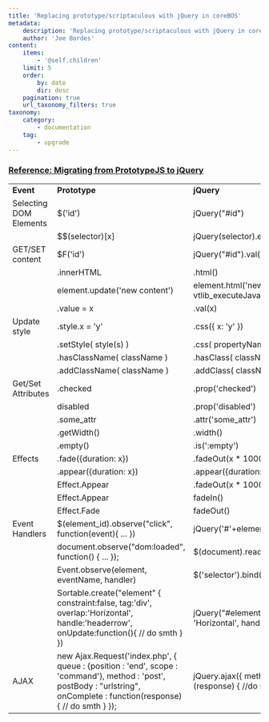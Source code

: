 ```yaml
---
title: 'Replacing prototype/scriptaculous with jQuery in coreBOS'
metadata:
    description: 'Replacing prototype/scriptaculous with jQuery in coreBOS'
    author: 'Joe Bordes'
content:
    items:
        - '@self.children'
    limit: 5
    order:
        by: date
        dir: desc
    pagination: true
    url_taxonomy_filters: true
taxonomy:
    category:
        - documentation
    tag:
        - upgrade
---
```


### [Reference: Migrating from PrototypeJS to jQuery](https://andykdocs.de/development/JavaScript/Migrating+from+PrototypeJS+to+jQuery/#3-Events)


<table class="table table-striped">
<tbody>
<tr>
<td><strong>Event</strong></td>
<td><strong>Prototype</td>
<td><strong>jQuery</td>
<td><strong>Also recommended for coreBOS</td>
</tr>
<tr>
<td>Selecting DOM Elements</td>
<td>$('id')</td>
<td>jQuery("#id")</td>
<td>document.getElementById("id")</td>
</tr>
<tr>
<td></td>
<td>$$(selector)[x]</td>
<td>jQuery(selector).eq(x)</td>
<td></td>
</tr>
<tr>
<td>GET/SET content</td>
<td>$F('id')</td>
<td>jQuery("#id").val()</td>
<td></td>
</tr>
<tr>
<td></td>
<td>.innerHTML</td>
<td>.html()</td>
<td>document.getElementById(element).innerHTML</td>
</tr>
<tr>
<td></td>
<td>element.update('new content')</td>
<td>element.html('new content');
vtlib_executeJavascriptInElement(document.getElementById(element));</td>
<td>document.getElementById(element).innerHTML='new_content';
vtlib_executeJavascriptInElement(document.getElementById(element));</td>
</tr>
<tr>
<td></td>
<td>.value = x</td>
<td>.val(x)</td>
<td></td>
</tr>
<tr>
<td>Update style</td>
<td>.style.x = 'y'</td>
<td>.css({ x: 'y' })</td>
<td></td>
</tr>
<tr>
<td></td>
<td>.setStyle( style(s) )</td>
<td>.css( propertyName, value )</td>
<td></td>
</tr>
<tr>
<td></td>
<td>.hasClassName( className )</td>
<td>.hasClass( className )</td>
<td></td>
</tr>
<tr>
<td></td>
<td>.addClassName( className )</td>
<td>.addClass( className(s) )</td>
<td></td>
</tr>
<tr>
<td>Get/Set Attributes</td>
<td>.checked</td>
<td>.prop('checked')</td>
<td></td>
</tr>
<tr>
<td></td>
<td>disabled</td>
<td>.prop('disabled')</td>
<td></td>
</tr>
<tr>
<td></td>
<td>.some_attr</td>
<td>.attr('some_attr')</td>
<td></td>
</tr>
<tr>
<td></td>
<td>.getWidth()</td>
<td>.width()</td>
<td></td>
</tr>
<tr>
<td></td>
<td>.empty()</td>
<td>.is(':empty')</td>
<td></td>
</tr>
<tr>
<td>Effects</td>
<td>.fade({duration: x})</td>
<td>.fadeOut(x * 1000)</td>
<td></td>
</tr>
<tr>
<td></td>
<td>.appear({duration: x})</td>
<td>.appear({duration: x})</td>
<td></td>
</tr>
<tr>
<td></td>
<td>Effect.Appear</td>
<td>.fadeOut(x * 1000)</td>
<td></td>
</tr>
<tr>
<td></td>
<td>Effect.Appear</td>
<td>fadeIn()</td>
<td></td>
</tr>
<tr>
<td></td>
<td>Effect.Fade</td>
<td>fadeOut()</td>
<td></td>
</tr>
<tr>
<td>Event Handlers</td>
<td>$(element_id).observe("click",
 function(event){ ... })</td>
<td>jQuery('#'+element_id).bind("click",
 function(jQueryEvent){ ... })</td>
<td></td>
</tr>
<tr>
<td></td>
<td>document.observe("dom:loaded",
 function() { ... });</td>
<td>$(document).ready()</td>
<td></td>
</tr>
<tr>
<td></td>
<td>Event.observe(element, eventName, handler)</td>
<td>$('selector').bind(eventType, handler)</td>
<td></td>
</tr>
<tr>
<td></td>
<td>Sortable.create("element" {
constraint:false,
tag:'div',
overlap:'Horizontal',
handle:'headerrow',
onUpdate:function(){
// do smth
}
})</td>
<td>jQuery("#element").sortabe({
constraint: false,
tag: 'div',
overlap: 'Horizontal',
handle: '.headerrow',
update: function () {
//do smth
}
})</td>
<td></td>
</tr>
<tr>
<td>AJAX</td>
<td>new Ajax.Request('index.php', {
queue : {position : 'end',
scope : 'command'},
method : 'post',
postBody : "urlstring",
onComplete : function(response) {
// do smth
}
});</td>
<td>jQuery.ajax({
method: 'POST',
url:'urlstring',
}).done(function (response) {
   //do smth
});</td>
<td></td>
</tr>

</tbody>
</table>

